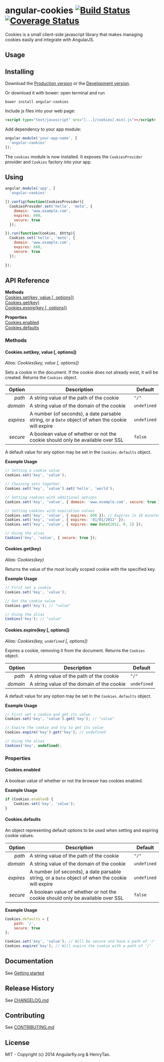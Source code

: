 angular-cookies [![Build Status](https://travis-ci.org/angularifyjs/angular-cookies.svg?branch=master)](https://travis-ci.org/angularifyjs/angular-cookies) [![Coverage Status](https://img.shields.io/coveralls/angularifyjs/angular-cookies.svg)](https://coveralls.io/r/angularifyjs/angular-cookies?branch=master)
===============

Cookies is a small client-side javascript library that makes managing cookies easily and integrate with AngularJS.


Usage
---------

## Installing

Download the [Production version](https://raw.githubusercontent.com/angularifyjs/bower-angular-cookies/master/cookies.min.js) or the [Development version](https://raw.githubusercontent.com/angularifyjs/bower-angular-cookies/master/cookies.js).

Or download it with bower: open terminal and run

```
bower install angular-cookies
```

Include js files into your web page:

```html
<script type="text/javascript" src="[...]/cookies[.min].js"></script>
```

Add dependency to your app module:

```javascript
angular.module('your-app-name', [
  'angular-cookies'
]);
```

The `cookies` module is now installed. It exposes the `CookiesProvider` provider and `Cookies` factory into your app.


## Using

```javascript
angular.module('app', [
  'angular-cookies'

]).config(function(CookiesProvider){
  CookiesProvider.set('hello', 'moto', {
    domain: 'www.example.com',
    expires: 600,
    secure: true
  });

}).run(function(Cookies, $http){
  Cookies.set('hello', 'moto', {
    domain: 'www.example.com',
    expires: 600,
    secure: true
  });
  
});
```

## API Reference

**Methods**  
[Cookies.set(key, value [, options])](#cookiessetkey-value--options)  
[Cookies.get(key)](#cookiesgetkey)  
[Cookies.expire(key [, options])](#cookiesexpirekey--options)

**Properties**  
[Cookies.enabled](#cookiesenabled)  
[Cookies.defaults](#cookiesdefaults)

### Methods

#### Cookies.set(key, value [, options])
*Alias: Cookies(key, value [, options])*

Sets a cookie in the document. If the cookie does not already exist, it will be created. Returns the `Cookies` object.

| Option    | Description                                                                                      | Default     |
| --------: | ------------------------------------------------------------------------------------------------ | ----------- |
|    *path* | A string value of the path of the cookie                                                         | `"/"`       |
|  *domain* | A string value of the domain of the cookie                                                       | `undefined` |
| *expires* | A number (of seconds), a date parsable string, or a `Date` object of when the cookie will expire | `undefined` |
|  *secure* | A boolean value of whether or not the cookie should only be available over SSL                   | `false`     |

A default value for any option may be set in the `Cookies.defaults` object.

**Example Usage**
```javascript
// Setting a cookie value
Cookies.set('key', 'value');

// Chaining sets together
Cookies.set('key', 'value').set('hello', 'world');

// Setting cookies with additional options
Cookies.set('key', 'value', { domain: 'www.example.com', secure: true });

// Setting cookies with expiration values
Cookies.set('key', 'value', { expires: 600 }); // Expires in 10 minutes
Cookies.set('key', 'value', { expires: '01/01/2012' });
Cookies.set('key', 'value', { expires: new Date(2012, 0, 1) });

// Using the alias
Cookies('key', 'value', { secure: true });
```

#### Cookies.get(key)
*Alias: Cookies(key)*

Returns the value of the most locally scoped cookie with the specified key.

**Example Usage**
```javascript
// First set a cookie
Cookies.set('key', 'value');

// Get the cookie value
Cookies.get('key'); // "value"

// Using the alias
Cookies('key'); // "value"
```
    
#### Cookies.expire(key [, options])
*Alias: Cookies(key, `undefined` [, options])*

Expires a cookie, removing it from the document. Returns the `Cookies` object.

| Option    | Description                                                                                      | Default     |
| --------: | ------------------------------------------------------------------------------------------------ | ----------- |
|    *path* | A string value of the path of the cookie                                                         | `"/"`       |
|  *domain* | A string value of the domain of the cookie                                                       | `undefined` |

A default value for any option may be set in the `Cookies.defaults` object.

**Example Usage**
```javascript
// First set a cookie and get its value
Cookies.set('key', 'value').get('key'); // "value"

// Expire the cookie and try to get its value
Cookies.expire('key').get('key'); // undefined

// Using the alias
Cookies('key', undefined);
```
    

### Properties

#### Cookies.enabled
A boolean value of whether or not the browser has cookies enabled.

**Example Usage**
```javascript
if (Cookies.enabled) {
    Cookies.set('key', 'value');
}
```

#### Cookies.defaults
An object representing default options to be used when setting and expiring cookie values.

| Option    | Description                                                                                      | Default     |
| --------: | ------------------------------------------------------------------------------------------------ | ----------- |
|    *path* | A string value of the path of the cookie                                                         | `"/"`       |
|  *domain* | A string value of the domain of the cookie                                                       | `undefined` |
| *expires* | A number (of seconds), a date parsable string, or a `Date` object of when the cookie will expire | `undefined` |
|  *secure* | A boolean value of whether or not the cookie should only be available over SSL                   | `false`     |

**Example Usage**
```javascript
Cookies.defaults = {
    path: '/',
    secure: true
};

Cookies.set('key', 'value'); // Will be secure and have a path of '/'
Cookies.expire('key'); // Will expire the cookie with a path of '/'
```


Documentation
-------------
See [Getting started](https://github.com/angularifyjs/angular-closure/wiki/Getting-started)


Release History
-------------
See [CHANGELOG.md](https://github.com/angularifyjs/angular-closure/blob/master/CHANGELOG.md)


Contributing
-------------
See [CONTRIBUTING.md](https://github.com/angularifyjs/angular-closure/blob/master/CONTRIBUTING.md)


License
-------------
MIT - Copyright (c) 2014 Angularfiy.org & HenryTao.




